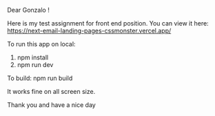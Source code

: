 Dear Gonzalo !

Here is my test assignment for front end position.
You can view it here: https://next-email-landing-pages-cssmonster.vercel.app/

To run this app on local:
1. npm install
2. npm run dev

To build:
npm run build

It works fine on all screen size.

Thank you and have a nice day
